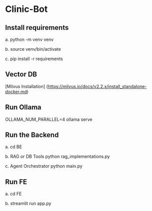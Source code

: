 # Clinic-Bot

## Install requirements
a. python -m venv venv

b. source venv/bin/activate

c. pip install -r requirements

## Vector DB
[Milvus Installation] (https://milvus.io/docs/v2.2.x/install_standalone-docker.md)

## Run Ollama
OLLAMA_NUM_PARALLEL=4 ollama serve

## Run the Backend
a. cd BE

b. RAG or DB Tools
python rag_implementations.py

c. Agent Orchestrator
python main.py

## Run FE
a. cd FE

b. streamlit run app.py

